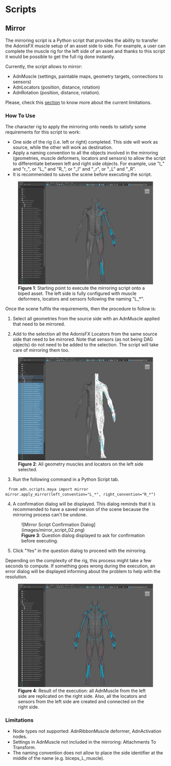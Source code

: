 # Scripts

## Mirror

The mirroring script is a Python script that provides the ability to transfer the AdonisFX muscle setup of an asset side to side. For example, a user can complete the muscle rig for the left side of an asset and thanks to this script it would be possible to get the full rig done instantly. 

Currently, the script allows to mirror:

- AdnMuscle (settings, paintable maps, geometry targets, connections to sensors)
- AdnLocators (position, distance, rotation)
- AdnRotation (position, distance, rotation).

Please, check this [section](#limitations) to know more about the current limitations.

### How To Use

The character rig to apply the mirroring onto needs to satisfy some requirements for this script to work:

- One side of the rig (i.e. left or right) completed. This side will work as source, while the other will work as destination.
- Apply a naming convention to all the objects involved in the mirroring (geometries, muscle deformers, locators and sensors) to allow the script to differentiate between left and right side objects. For example, use "l_" and "r_", or "L_" and "R_", or "\_l" and "\_r", or "\_L" and "\_R".
- It is recommended to saves the scene before executing the script.

<figure>
  <img src="images/mirror_script_00.png">
  <figcaption><b>Figure 1</b>: Starting point to execute the mirroring script onto a biped asset. The left side is fully configured with muscle deformers, locators and sensors following the naming "L_*".</figcaption>
</figure>

Once the scene fulfils the requirements, then the procedure to follow is:

1. Select all geometries from the source side with an AdnMuscle applied that need to be mirrored.

2. Add to the selection all the AdonisFX Locators from the same source side that need to be mirrored. Note that sensors (as not being DAG objects) do not need to be added to the selection. The script will take care of mirroring them too.

<figure>
  <img src="images/mirror_script_01.png">
  <figcaption><b>Figure 2</b>: All geometry muscles and locators on the left side selected.</figcaption>
</figure>

3. Run the following command in a Python Script tab.

<pre><code style="white-space: pre; margin: 20px 0; padding: 10px; box-sizing: border-box;">from adn.scripts.maya import mirror
mirror.apply_mirror(left_convention="L_*", right_convention="R_*")
</code></pre>

4. A confirmation dialog will be displayed. This dialog reminds that it is recommended to have a saved version of the scene because the mirroring process can't be undone.

<figure style="width:80%; margin-left:10%" markdown>
      ![Mirror Script Confirmation Dialog](images/mirror_script_02.png)
      <figcaption><b>Figure 3</b>: Question dialog displayed to ask for confirmation before executing.</figcaption>
</figure>

5. Click "Yes" in the question dialog to proceed with the mirroring.

Depending on the complexity of the rig, this process might take a few seconds to compute. If something goes wrong during the execution, an error dialog will be displayed informing about the problem to help with the resolution.

<figure>
  <img src="images/mirror_script_03.png">
  <figcaption><b>Figure 4</b>: Result of the execution: all AdnMuscle from the left side are replicated on the right side. Also, all the locators and sensors from the left side are created and connected on the right side.</figcaption>
</figure>

### Limitations

- Node types not supported: AdnRibbonMuscle deformer, AdnActivation nodes.
- Settings in AdnMuscle not included in the mirroring: Attachments To Transform.
- The naming convention does not allow to place the side identifier at the middle of the name (e.g. biceps_L_muscle).
